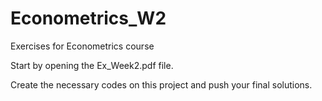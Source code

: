 # Econometrics_W2
Exercises for Econometrics course

Start by opening the Ex_Week2.pdf file.

Create the necessary codes on this project and push your final solutions.